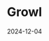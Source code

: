 ---  
layout: startup_page  
title: "Growl"  
id: "joingrowl.com"  
permalink: "/growljoingrowl.com12042024/"  
website: "https://www.joingrowl.com/"  
funding_round: "Seed"  
funding_amount: "$4.75M"  
investors: "Skip Capital, Kima Ventures, Teampact Ventures, various business angels, such as former UFC Heavyweight Champion Ciryl Gane"  
about: "Growl is developing a connected boxing bag that transforms the traditional punching bag into an at-home fitness coach. It uses a projector to create immersive, gamified boxing classes and incorporates sensors to track performance metrics. The device aims to provide an intense fitness experience without the need for a gym."  
markets: "Connected Fitness, Hardware, Gaming"  
hq: "Austin, Texas, United States"  
founded_year: "2022"  
linkedin: "https://www.linkedin.com/company/joingrowl"  
twitter: ""  
instagram: ""  
facebook: ""  
crunchbase: "https://www.crunchbase.com/organization/growl"  
pitchbook: ""  

date_display: "04-Dec-2024"  
date: "2024-12-04"

# SEO Optimization  
meta_title: "Growl - Seed Funding ($4.75M)"  
meta_description: "Growl, Growl is developing a connected boxing bag that transforms the traditional punching bag into an at-home fitness coach. It uses a projector to create i..."  
meta_keywords: "Growl, Connected Fitness, Hardware, Gaming, Seed funding"  
canonical_url: "https://startup.projectstartups.com/growljoingrowl.com12042024/"  
---